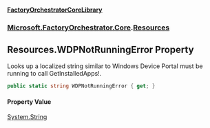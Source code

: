 #### [FactoryOrchestratorCoreLibrary](./FactoryOrchestratorCoreLibrary.md 'FactoryOrchestratorCoreLibrary')
### [Microsoft.FactoryOrchestrator.Core](./Microsoft-FactoryOrchestrator-Core.md 'Microsoft.FactoryOrchestrator.Core').[Resources](./Microsoft-FactoryOrchestrator-Core-Resources.md 'Microsoft.FactoryOrchestrator.Core.Resources')
## Resources.WDPNotRunningError Property
Looks up a localized string similar to Windows Device Portal must be running to call GetInstalledApps!.  
```csharp
public static string WDPNotRunningError { get; }
```
#### Property Value
[System.String](https://docs.microsoft.com/en-us/dotnet/api/System.String 'System.String')  
